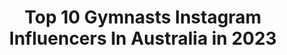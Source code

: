 ---
title: Top 10 Gymnasts Instagram Influencers In Australia in 2023
description: >-
  Find top gymnasts Instagram influencers in Australia in 2023. Most popular hashtags: #gymnastics #gymnast #teenmodel.
platform: Instagram
hits: 69
text_top: Discover the top-rated Instagram influencers on inBeat.
text_bottom: Our platform has 69 Instagram influencers like this in Australia for you to pitch.
profiles:
  - username: "talia_folino"
    fullname: >-
      TALS❤️
    bio: >-
      19🦋 Senior International Aus Gymnast🇦🇺// 👻: talgym//LIU Gymnastics ‘24🦈
    location: "Australia"
    followers: 5611
    engagement: 1202
    commentsToLikes: 0.072641
    id: ck8sz797dncxe0j78gzo9xhvj
    verified: false
    hashtags: "#teamwork, #pushforbetter, #gymgripsco, #keeponpushing"
  - username: "iamjoycekei"
    fullname: >-
      Joyce Kei | 紀心怡
    bio: >-
      • Dancer • Model • Actress • Rhythmic Gymnast • ➕@joycekei_official 🚫 Do NOT use photos without permission 🚫 ▪️Account run by mom ▪️
    location: "Australia"
    followers: 19702
    engagement: 682
    commentsToLikes: 0.393394
    id: ck5hr4ocku9au0i11gnjm4pkm
    verified: false
    hashtags: "#dancersofinstagram, #balletgirl, #ballet, #balletdancers"
  - username: "gymnasticsnomads"
    fullname: >-
      ✿Aly+Sophia Rozdilsky 🇺🇸
    bio: >-
      ░▒▓█ TikTok ＧＹＭＮＡＳＴＩＣＳＮＯＭＡＤＳ█▓ 👍@chriscollinsdancestudio 📸 @artkeh ⭐ALL STARS⭐ 🟧@sugarlulu13 𝐈𝐍𝐅𝐋𝐔𝐄𝐍𝐂𝐄𝐑 🟡@designkontrol 🟥@stretchitoutstretchladder
    location: "Australia"
    followers: 82371
    engagement: 186
    commentsToLikes: 0.035314
    id: ckf5qlzu99tba0j23w1w477qm
    verified: false
    hashtags: "#fdpdancersfeature, #dancefashion, #bendygirl, #dancersofinstagram"
  - username: "natalie_gymnastics"
    fullname: >-
      Natalie ⭐️|| 15k 💕
    bio: >-
      ✨Level 8 Gymnast 🤸‍♀️✨17 years ✨Qld, Australia 🇦🇺🇵🇱✨Model✨Extremely tall gymnast 😂✨
    location: "Australia"
    followers: 15556
    engagement: 308
    commentsToLikes: 0.165131
    id: ck0tzna9ar03t0i192a0ukrsz
    verified: false
    hashtags: "#winter, #motivation, #yay, #fit"
  - username: "leahkingsley"
    fullname: >-
      LEAH 🇦🇺
    bio: >-
      🏋️‍♀️PT Cert III IV 🤸‍♂️Certified Gymnastics Coach NCAS/NOAS Adv ⏰TIKTOK @leahkingsley__ 125k+ 📱Collab enquires DM me
    location: "Australia"
    followers: 52591
    engagement: 102
    commentsToLikes: 0.091148
    id: ck8wgpopjhtp80j78v6m2wgbf
    verified: false
    hashtags: "#womensbest, #viva, #vivaproducts, #cliquefitnesswear"
  - username: "k_castel"
    fullname: >-
      Kimberly M
    bio: >-
      Logan&BabyNoah👶🏽💍 || @kingnoah_martin ||TwentySeven ||GoldCoastLiving ||GymnasticsOwner || @southerncoastgymnastics || 🌊🌞🌺💪🏽
    location: "Australia"
    followers: 17254
    engagement: 748
    commentsToLikes: 0.006464
    id: ck5c0ptgetm190i114bsmq4ek
    verified: false
    hashtags: "#boyfriendsofinstagram, #mumlife"
  - username: "tumblinghunter"
    fullname: >-
      hunter
    bio: >-
      NSW, Australia📍 former gymnast
    location: "Australia"
    followers: 27522
    engagement: 328
    commentsToLikes: 0.107826
    id: ck5zq8agju4ow0i14x0pli2bp
    verified: false
    hashtags: "#tumblinghunter, #recreatellie2, #ezglam, #ezglamrepost"
  - username: "ilaria_fiore_fashionista"
    fullname: >-
      IᒪᗩᖇIᗩ~Model~Influencer~Gym
    bio: >-
      🛍Fashion🔥Fitness🦋Gym👙Diving Brandrep 🍭@sugarlulu13 👸@livn_xo 👙@chanceloves 🥇@gymnasticsdirect Managed @socialcliques_co DM collab Parent Run
    location: "Australia"
    followers: 137431
    engagement: 344
    commentsToLikes: 0.037625
    id: ck5bwmqbxm00g0i11y40pdedr
    verified: false
    hashtags: "#cheer, #gymnastics, #fitgirls, #modafitness"
  - username: "georgia.rose.brown"
    fullname: >-
      Georgia-Rose Brown
    bio: >-
      Australian Elite Gymnast. Dual Commonwealth Games silver medalist (2014 &2018). Equilibras Ambassador @equilibrasfootwear co-founder @artiumsport
    location: "Australia"
    followers: 6118
    engagement: 1231
    commentsToLikes: 0.030429
    id: ck6tpkr2tkeym0j71hdlt4q87
    verified: false
    hashtags: "#preparationiskey, #coronado, #womenempowerment, #accuracyiseverything"
  - username: "georgia_godwin"
    fullname: >-
      Georgia Godwin
    bio: >-
      22•Elite Gymnast•Australia🇦🇺 2023 Olympics quota spot 🔒 2018-Comm Games AA-2nd Team/Bars-3rd 2014,15,18,19-SNR AUS Champ 🇦🇺🇯🇵🇺🇸🇮🇹🇫🇷🇪🇸🇬🇧🇨🇦🇧🇪
    location: "Australia"
    followers: 9271
    engagement: 877
    commentsToLikes: 0.033228
    id: ck6tpkq2zkeuu0j717h2nhp4k
    verified: false
    hashtags: "#citynights, #messyhairdontcare, #5yearsinthemaking, #headshoulderskneestoes"
---